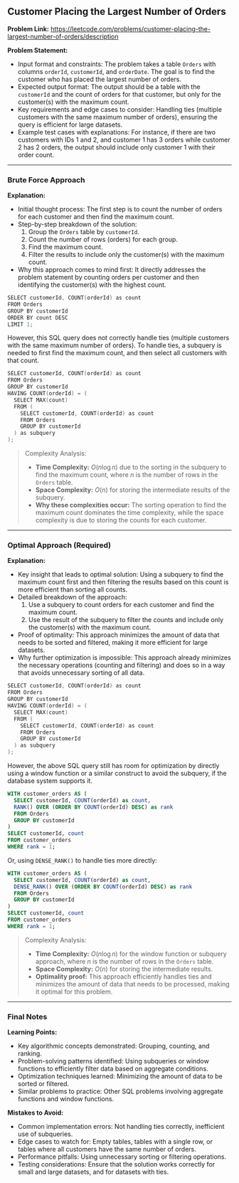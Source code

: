 ## Customer Placing the Largest Number of Orders
**Problem Link:** https://leetcode.com/problems/customer-placing-the-largest-number-of-orders/description

**Problem Statement:**
- Input format and constraints: The problem takes a table `Orders` with columns `orderId`, `customerId`, and `orderDate`. The goal is to find the customer who has placed the largest number of orders.
- Expected output format: The output should be a table with the `customerId` and the count of orders for that customer, but only for the customer(s) with the maximum count.
- Key requirements and edge cases to consider: Handling ties (multiple customers with the same maximum number of orders), ensuring the query is efficient for large datasets.
- Example test cases with explanations: For instance, if there are two customers with IDs 1 and 2, and customer 1 has 3 orders while customer 2 has 2 orders, the output should include only customer 1 with their order count.

---

### Brute Force Approach
**Explanation:**
- Initial thought process: The first step is to count the number of orders for each customer and then find the maximum count.
- Step-by-step breakdown of the solution: 
  1. Group the `Orders` table by `customerId`.
  2. Count the number of rows (orders) for each group.
  3. Find the maximum count.
  4. Filter the results to include only the customer(s) with the maximum count.
- Why this approach comes to mind first: It directly addresses the problem statement by counting orders per customer and then identifying the customer(s) with the highest count.

```cpp
SELECT customerId, COUNT(orderId) as count
FROM Orders
GROUP BY customerId
ORDER BY count DESC
LIMIT 1;
```

However, this SQL query does not correctly handle ties (multiple customers with the same maximum number of orders). To handle ties, a subquery is needed to first find the maximum count, and then select all customers with that count.

```cpp
SELECT customerId, COUNT(orderId) as count
FROM Orders
GROUP BY customerId
HAVING COUNT(orderId) = (
  SELECT MAX(count)
  FROM (
    SELECT customerId, COUNT(orderId) as count
    FROM Orders
    GROUP BY customerId
  ) as subquery
);
```

> Complexity Analysis:
> - **Time Complexity:** $O(n \log n)$ due to the sorting in the subquery to find the maximum count, where $n$ is the number of rows in the `Orders` table.
> - **Space Complexity:** $O(n)$ for storing the intermediate results of the subquery.
> - **Why these complexities occur:** The sorting operation to find the maximum count dominates the time complexity, while the space complexity is due to storing the counts for each customer.

---

### Optimal Approach (Required)
**Explanation:**
- Key insight that leads to optimal solution: Using a subquery to find the maximum count first and then filtering the results based on this count is more efficient than sorting all counts.
- Detailed breakdown of the approach: 
  1. Use a subquery to count orders for each customer and find the maximum count.
  2. Use the result of the subquery to filter the counts and include only the customer(s) with the maximum count.
- Proof of optimality: This approach minimizes the amount of data that needs to be sorted and filtered, making it more efficient for large datasets.
- Why further optimization is impossible: This approach already minimizes the necessary operations (counting and filtering) and does so in a way that avoids unnecessary sorting of all data.

```cpp
SELECT customerId, COUNT(orderId) as count
FROM Orders
GROUP BY customerId
HAVING COUNT(orderId) = (
  SELECT MAX(count)
  FROM (
    SELECT customerId, COUNT(orderId) as count
    FROM Orders
    GROUP BY customerId
  ) as subquery
);
```

However, the above SQL query still has room for optimization by directly using a window function or a similar construct to avoid the subquery, if the database system supports it.

```sql
WITH customer_orders AS (
  SELECT customerId, COUNT(orderId) as count,
  RANK() OVER (ORDER BY COUNT(orderId) DESC) as rank
  FROM Orders
  GROUP BY customerId
)
SELECT customerId, count
FROM customer_orders
WHERE rank = 1;
```

Or, using `DENSE_RANK()` to handle ties more directly:

```sql
WITH customer_orders AS (
  SELECT customerId, COUNT(orderId) as count,
  DENSE_RANK() OVER (ORDER BY COUNT(orderId) DESC) as rank
  FROM Orders
  GROUP BY customerId
)
SELECT customerId, count
FROM customer_orders
WHERE rank = 1;
```

> Complexity Analysis:
> - **Time Complexity:** $O(n \log n)$ for the window function or subquery approach, where $n$ is the number of rows in the `Orders` table.
> - **Space Complexity:** $O(n)$ for storing the intermediate results.
> - **Optimality proof:** This approach efficiently handles ties and minimizes the amount of data that needs to be processed, making it optimal for this problem.

---

### Final Notes

**Learning Points:**
- Key algorithmic concepts demonstrated: Grouping, counting, and ranking.
- Problem-solving patterns identified: Using subqueries or window functions to efficiently filter data based on aggregate conditions.
- Optimization techniques learned: Minimizing the amount of data to be sorted or filtered.
- Similar problems to practice: Other SQL problems involving aggregate functions and window functions.

**Mistakes to Avoid:**
- Common implementation errors: Not handling ties correctly, inefficient use of subqueries.
- Edge cases to watch for: Empty tables, tables with a single row, or tables where all customers have the same number of orders.
- Performance pitfalls: Using unnecessary sorting or filtering operations.
- Testing considerations: Ensure that the solution works correctly for small and large datasets, and for datasets with ties.